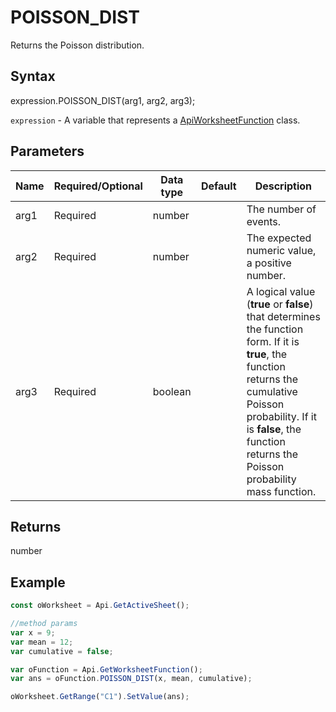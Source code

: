 # POISSON_DIST

Returns the Poisson distribution.

## Syntax

expression.POISSON_DIST(arg1, arg2, arg3);

`expression` - A variable that represents a [ApiWorksheetFunction](../ApiWorksheetFunction.md) class.

## Parameters

| **Name** | **Required/Optional** | **Data type** | **Default** | **Description** |
| ------------- | ------------- | ------------- | ------------- | ------------- |
| arg1 | Required | number |  | The number of events. |
| arg2 | Required | number |  | The expected numeric value, a positive number. |
| arg3 | Required | boolean |  | A logical value (**true** or **false**) that determines the function form. If it is **true**, the function returns the cumulative Poisson probability. If it is **false**, the function returns the Poisson probability mass function. |

## Returns

number

## Example



```javascript
const oWorksheet = Api.GetActiveSheet();

//method params
var x = 9;
var mean = 12;
var cumulative = false;

var oFunction = Api.GetWorksheetFunction();
var ans = oFunction.POISSON_DIST(x, mean, cumulative);

oWorksheet.GetRange("C1").SetValue(ans);

```
